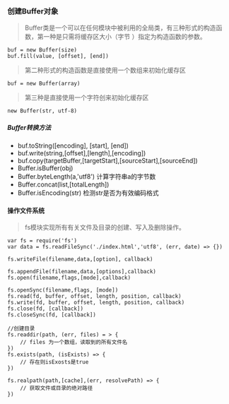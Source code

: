### 创建Buffer对象

> Buffer类是一个可以在任何模块中被利用的全局类，有三种形式的构造函数，第一种是只需将缓存区大小（字节
）指定为构造函数的参数。

	buf = new Buffer(size)
	buf.fill(value, [offset], [end])
	
> 第二种形式的构造函数是直接使用一个数组来初始化缓存区

	buf = new Buffer(array)
	
> 第三种是直接使用一个字符创来初始化缓存区

	new Buffer(str, utf-8)
	
##### Buffer转换方法

* buf.toString([encoding], [start], [end])
* buf.write(string,[offset],[length],[encoding])
* buf.copy(targetBuffer,[targetStart],[sourceStart],[sourceEnd])
* Buffer.isBuffer(obj)
* Buffer.byteLength(a,'utf8')  计算字符串a的字节数
* Buffer.concat(list,[totalLength])
* Buffer.isEncoding(str) 检测str是否为有效编码格式


#### 操作文件系统

> fs模块实现所有有关文件及目录的创建、写入及删除操作。

	var fs = require('fs')
	var data = fs.readFileSync('./index.html','utf8', (err, date) => {})
	
	fs.writeFile(filename,data,[option], callback)
	
	fs.appendFile(filename,data,[options],callback)
	fs.open(filename,flags,[mode],callback)
	
	fs.openSync(filename,flags, [mode])
	fs.read(fd, buffer, offset, length, position, callback)
	fs.write(fd, buffer, offset, length, position, callback)
	fs.close(fd, [callback])
	fs.closeSync(fd, [callback])
	
	//创建目录
	fs.readdir(path, (err, files) = > {
		// files 为一个数组，读取到的所有文件名
	})
	fs.exists(path, (isExists) => {
		// 存在则isExosts是true
	})
	
	fs.realpath(path,[cache],(err, resolvePath) => {
		// 获取文件或目录的绝对路径
	})
	
